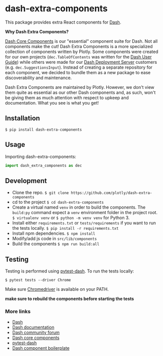 # dash-extra-components

This package provides extra React components for [Dash][1].

**Why Dash Extra Components?**

[Dash Core Components][3] is our "essential" component suite for Dash. Not all components make the cut!
Dash Extra Components is a more specialized collection of components written by Plotly. Some components were created for our own projects (`dec.TableOfContents` was written for the [Dash User Guide][2]) while others were made for our [Dash Deployment Server](http://plot.ly/dash/pricing/) customers (e.g. `dec.SuggestionsInput`).
Instead of creating a separate repository for each component, we decided to bundle them as a new package to ease discoverability and maintenance.

Dash Extra Components are maintained by Plotly. However, we don't view them quite as essential as our other Dash components and, as such, won't be giving them as much attention with respect to upkeep and documentation. What you see is what you get!

## Installation

`$ pip install dash-extra-components`

## Usage

Importing dash-extra-components:

```python
import dash_extra_components as dec
```

## Development

- Clone the repo.
    `$ git clone https://github.com/plotly/dash-extra-components`
- cd to the project
    `$ cd dash-extra-components`
- Create a virtual named `venv` in order to build the components. The `build:py` command expect a `venv` environment folder in the project root.
    `$ virtualenv venv` or `$ python -m venv venv` for Python 3.
- Install either `requirements.txt` or `tests/requirements` if you want to run the tests locally.
    `$ pip install -r requirements.txt`
- Install npm dependencies.
    `$ npm install`
- Modify/add js code in `src/lib/components`
- Build the components
    `$ npm run build:all`

## Testing

Testing is performed using [pytest-dash][6]. To run the tests locally:

`$ pytest tests --driver Chrome`

Make sure [Chromedriver][5] is available on your PATH.

**make sure to rebuild the components before starting the tests**

### More links

- [Dash][1]
- [Dash documentation][2]
- [Dash community forum][4]
- [Dash core components][3]
- [pytest-dash][6]
- [Dash component boilerplate][7]

[1]: https://github.com/plotly/dash
[2]: https://dash.plot.ly/
[3]: https://github.com/plotly/dash-core-components
[4]: https://community.plot.ly/c/dash
[5]: http://chromedriver.chromium.org/
[6]: https://github.com/T4rk1n/pytest-dash
[7]: https://github.com/plotly/dash-component-boilerplate
